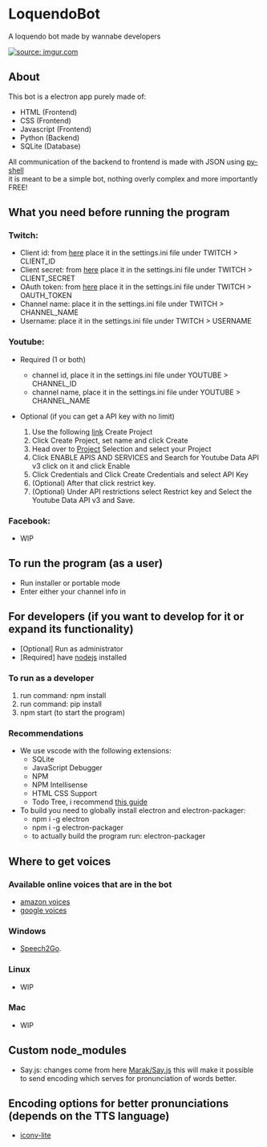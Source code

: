 # LoquendoBot
A loquendo bot made by wannabe developers

<a href="https://imgur.com/562WiO7"><img src="https://i.imgur.com/562WiO7.png" title="source: imgur.com" /></a>

## About
This bot is a electron app purely made of:
* HTML (Frontend)
* CSS (Frontend)
* Javascript (Frontend)
* Python (Backend)
* SQLite (Database)

All communication of the backend to frontend is made with JSON using [py-shell](https://www.npmjs.com/package/python-shell)  
it is meant to be a simple bot, nothing overly complex and more importantly FREE!
## What you need before running the program
### Twitch:
* Client id: from [here](https://dev.twitch.tv/) place it in the settings.ini file under TWITCH > CLIENT_ID
* Client secret: from [here](https://dev.twitch.tv/) place it in the settings.ini file under TWITCH > CLIENT_SECRET
* OAuth token: from [here](https://twitchapps.com/tmi/) place it in the settings.ini file under TWITCH > OAUTH_TOKEN
* Channel name: place it in the settings.ini file under TWITCH > CHANNEL_NAME
* Username: place it in the settings.ini file under TWITCH > USERNAME
  
### Youtube:
* Required (1 or both)
    * channel id, place it in the settings.ini file under YOUTUBE > CHANNEL_ID
    * channel name, place it in the settings.ini file under YOUTUBE > CHANNEL_NAME
  
* Optional (if you can get a API key with no limit)
    1. Use the following [link](https://console.developers.google.com/cloud-resource-manager?organizationId=0&supportedpurview=project) Create Project
    2. Click Create Project, set name and click Create
    3. Head over to [Project](https://console.developers.google.com/projectselector2/apis/dashboard?organizationId=0&supportedpurview=project) Selection and select your Project
    4. Click ENABLE APIS AND SERVICES and Search for Youtube Data API v3 click on it and click Enable
    5. Click Credentials and Click Create Credentials and select API Key
    6. (Optional) After that click restrict key.
    7. (Optional) Under API restrictions select Restrict key and Select the Youtube Data API v3 and Save.
  
### Facebook:
* WIP
  
## To run the program (as a user)
* Run installer or portable mode
* Enter either your channel info in 

## For developers (if you want to develop for it or expand its functionality)

* [Optional] Run as administrator
* [Required] have [nodejs](https://nodejs.org/en/) installed
### To run as a developer
1. run command: npm install
2. run command: pip install
3.  npm start (to start the program)
### Recommendations 
* We use vscode with the following extensions:  
    * SQLite  
    * JavaScript Debugger  
    * NPM  
    * NPM Intellisense  
    * HTML CSS Support  
    * Todo Tree, i recommend [this guide](https://thomasventurini.com/articles/the-best-way-to-work-with-todos-in-vscode/)  
* To build you need to globally install electron and electron-packager:
    * npm i -g electron  
    * npm i -g electron-packager  
    * to actually build the program run: electron-packager  

## Where to get voices
### Available online voices that are in the bot
* [amazon voices](https://docs.aws.amazon.com/polly/latest/dg/voicelist.html)
* [google voices](https://github.com/IldarSham/node-google-tts-api/blob/master/supported-languages.txt)
### Windows
* [Speech2Go](https://harposoftware.com/en/spanish-spain-/340-S2G-Jorge-Nuance-Voice.html).
### Linux
* WIP
### Mac
* WIP
## Custom node_modules
* Say.js: changes come from here [Marak/Say.js](https://github.com/Marak/say.js) this will make it possible to send encoding which serves for pronunciation of words better.

## Encoding options for better pronunciations (depends on the TTS language)
* [iconv-lite](https://github.com/ashtuchkin/iconv-lite/wiki/Supported-Encodings)